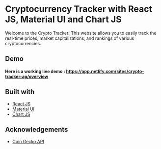 
# Cryptocurrency Tracker with React JS, Material UI and Chart JS


Welcome to the Crypto Tracker! This website allows you to easily track the real-time prices, market capitalizations, and rankings of various cryptocurrencies.


## Demo
#### Here is a working live demo :  https://app.netlify.com/sites/crypto-tracker-ap/overview

## Built with 

- [React JS](https://reactjs.org/)
- [Material UI](https://v4.mui.com/)
- [Chart JS](https://reactchartjs.github.io/react-chartjs-2/#/)





## Acknowledgements

- [Coin Gecko API](https://www.coingecko.com/en/api/documentation)








